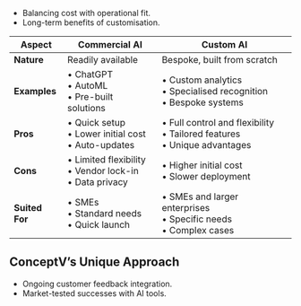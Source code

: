 
- Balancing cost with operational fit.
- Long-term benefits of customisation.

| Aspect         | Commercial AI                                               | Custom AI                                                                    |
| -------------- | ----------------------------------------------------------- | ---------------------------------------------------------------------------- |
| **Nature**     | Readily available                                           | Bespoke, built from scratch                                                  |
| **Examples**   | • ChatGPT<br>• AutoML<br>• Pre-built solutions              | • Custom analytics<br>• Specialised recognition<br>• Bespoke systems         |
| **Pros**       | • Quick setup<br>• Lower initial cost<br>• Auto-updates     | • Full control and flexibility<br>• Tailored features<br>• Unique advantages |
| **Cons**       | • Limited flexibility<br>• Vendor lock-in<br>• Data privacy | • Higher initial cost<br>• Slower deployment                                 |
| **Suited For** | • SMEs<br>• Standard needs<br>• Quick launch                | • SMEs and larger enterprises<br>• Specific needs<br>• Complex cases         |


## ConceptV’s Unique Approach

- Ongoing customer feedback integration.
- Market-tested successes with AI tools.
